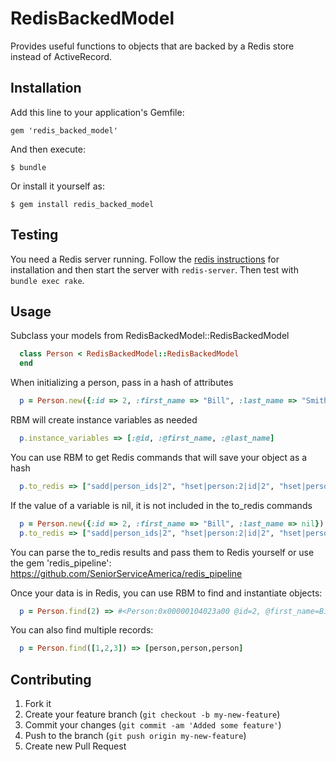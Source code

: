 # RedisBackedModel

Provides useful functions to objects that are backed by a Redis store instead of ActiveRecord.

## Installation

Add this line to your application's Gemfile:

    gem 'redis_backed_model'

And then execute:

    $ bundle

Or install it yourself as:

    $ gem install redis_backed_model

## Testing

You need a Redis server running. Follow the [redis instructions](http://redis.io/download) for installation and then start the server with `redis-server`. Then test with `bundle exec rake`.

## Usage

Subclass your models from RedisBackedModel::RedisBackedModel

```ruby
  class Person < RedisBackedModel::RedisBackedModel
  end
```

When initializing a person, pass in a hash of attributes

```ruby
  p = Person.new({:id => 2, :first_name => "Bill", :last_name => "Smith"})
```

RBM will create instance variables as needed

```ruby
  p.instance_variables => [:@id, :@first_name, :@last_name]
```

You can use RBM to get Redis commands that will save your object as a hash

```ruby
  p.to_redis => ["sadd|person_ids|2", "hset|person:2|id|2", "hset|person:2|first_name|Bill", "hset|person:2|last_name|Smith"]
```

If the value of a variable is nil, it is not included in the to_redis commands

```ruby
  p = Person.new({:id => 2, :first_name => "Bill", :last_name => nil})
  p.to_redis => ["sadd|person_ids|2", "hset|person:2|id|2", "hset|person:2|first_name|Bill"]
```

You can parse the to_redis results and pass them to Redis yourself or use the gem 'redis_pipeline': https://github.com/SeniorServiceAmerica/redis_pipeline

Once your data is in Redis, you can use RBM to find and instantiate objects:

```ruby
  p = Person.find(2) => #<Person:0x00000104023a00 @id=2, @first_name=Bill, @last_name=Smith>
```

You can also find multiple records:

```ruby
  p = Person.find([1,2,3]) => [person,person,person]
```

## Contributing

1. Fork it
2. Create your feature branch (`git checkout -b my-new-feature`)
3. Commit your changes (`git commit -am 'Added some feature'`)
4. Push to the branch (`git push origin my-new-feature`)
5. Create new Pull Request
